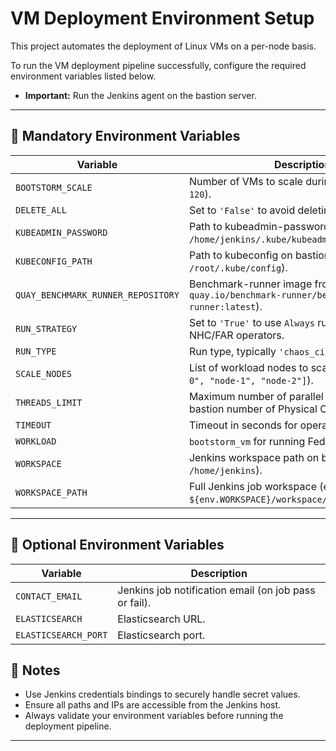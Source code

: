 # VM Deployment Environment Setup

This project automates the deployment of Linux VMs on a per-node basis.

To run the VM deployment pipeline successfully, configure the required environment variables listed below.

- **Important:** Run the Jenkins agent on the bastion server.

---

## 🚨 Mandatory Environment Variables

| Variable                     | Description                                                                                     |
| ---------------------------- |-------------------------------------------------------------------------------------------------|
| `BOOTSTORM_SCALE`            | Number of VMs to scale during bootstorm (e.g., `120`).                                          |
| `DELETE_ALL`                 | Set to `'False'` to avoid deleting running VMs.                                                 |
| `KUBEADMIN_PASSWORD`         | Path to kubeadmin-password on bastion (e.g., `/home/jenkins/.kube/kubeadmin-password`).         |
| `KUBECONFIG_PATH`            | Path to kubeconfig on bastion (e.g., `/root/.kube/config`).                                     |
| `QUAY_BENCHMARK_RUNNER_REPOSITORY` | Benchmark-runner image from Quay.io (e.g., `quay.io/benchmark-runner/benchmark-runner:latest`). |
| `RUN_STRATEGY`               | Set to `'True'` to use `Always` runStrategy for NHC/FAR operators.                              |
| `RUN_TYPE`                   | Run type, typically `'chaos_ci'` for logs stamp.                                                |
| `SCALE_NODES`                | List of workload nodes to scale on (e.g., `["node-0", "node-1", "node-2"]`).                    |
| `THREADS_LIMIT`              | Maximum number of parallel threads, check bastion number of Physical CPUs (e.g., `20`).         |
| `TIMEOUT`                    | Timeout in seconds for operations (e.g., `7200`).                                               |
| `WORKLOAD`                   | `bootstorm_vm` for running Fedora37 VMs.                                                        |
| `WORKSPACE`                  | Jenkins workspace path on bastion (e.g., `/home/jenkins`).                                      |
| `WORKSPACE_PATH`             | Full Jenkins job workspace (e.g., `${env.WORKSPACE}/workspace/${env.JOB_NAME}/`).               |

---

## 🔧 Optional Environment Variables

| Variable                    | Description |
|-----------------------------|-------------|
| `CONTACT_EMAIL`             | Jenkins job notification email (on job pass or fail). |
| `ELASTICSEARCH`             | Elasticsearch URL. |
| `ELASTICSEARCH_PORT`        | Elasticsearch port. |

## 📌 Notes

- Use Jenkins credentials bindings to securely handle secret values.
- Ensure all paths and IPs are accessible from the Jenkins host.
- Always validate your environment variables before running the deployment pipeline.


---

